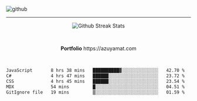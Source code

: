 ![github](https://media.discordapp.net/attachments/881363147364118528/1142610121697021952/background.png?width=1000&height=300)<br>
___
<p align="center">
  <img alt="Github Streak Stats" src="https://streak-stats.demolab.com?user=Azuyamat&theme=transparent&hide_border=true"/>
</p><br>
<p align="center">
      <strong>Portfolio</strong> https://azuyamat.com
</p><br>

<!--START_SECTION:waka-->

```txt
JavaScript       8 hrs 38 mins   ██████████▓░░░░░░░░░░░░░░   42.70 %
C#               4 hrs 47 mins   ██████░░░░░░░░░░░░░░░░░░░   23.72 %
CSS              4 hrs 45 mins   ██████░░░░░░░░░░░░░░░░░░░   23.54 %
MDX              54 mins         █░░░░░░░░░░░░░░░░░░░░░░░░   04.51 %
GitIgnore file   19 mins         ▒░░░░░░░░░░░░░░░░░░░░░░░░   01.59 %
```

<!--END_SECTION:waka-->
